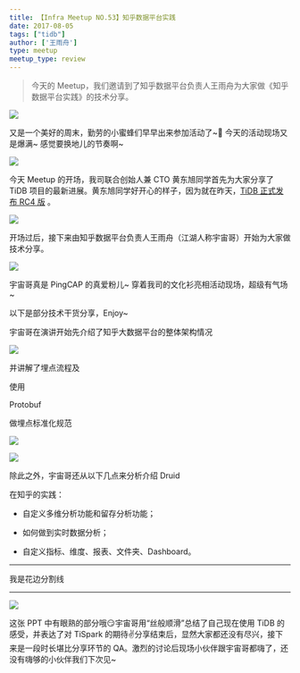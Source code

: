 ```yaml
---
title: 【Infra Meetup NO.53】知乎数据平台实践
date: 2017-08-05
tags: ["tidb"]
author: ['王雨舟']
type: meetup
meetup_type: review
---
```



> 今天的 Meetup，我们邀请到了知乎数据平台负责人王雨舟为大家做《知乎数据平台实践》的技术分享。


![](./media/meetup-ede09c32b94815e73f534bf655426e6a.jpeg)

又是一个美好的周末，勤劳的小蜜蜂们早早出来参加活动了~🙂 今天的活动现场又是爆满~ 感觉要换地儿的节奏啊~

![](./media/meetup-a76875a76dfd7338b2f8fe337130de0b.jpeg)

今天 Meetup 的开场，我司联合创始人兼 CTO 黄东旭同学首先为大家分享了 TiDB 项目的最新进展。黄东旭同学好开心的样子，因为就在昨天，[TiDB 正式发布 RC4 版](http://mp.weixin.qq.com/s?__biz=MzI3NDIxNTQyOQ==&mid=2247485130&idx=1&sn=00d1274012173fe1a4e56aeb309eecd5&chksm=eb1621a0dc61a8b6034bd0faa95d471acbd819063386f3d500310d1d02f22039b3c7ccffac14&scene=21#wechat_redirect) 。

![](./media/meetup-8b5ba1109ba484cc3389cb03454cf93e.jpeg)

开场过后，接下来由知乎数据平台负责人王雨舟（江湖人称宇宙哥）开始为大家做技术分享。

![](./media/meetup-2bd4ccfa181f650c7bf8f5281c1da44e.jpeg)

宇宙哥真是 PingCAP 的真爱粉儿~ 穿着我司的文化衫亮相活动现场，超级有气场~

以下是部分技术干货分享，Enjoy~

宇宙哥在演讲开始先介绍了知乎大数据平台的整体架构情况

![](./media/meetup-efe2325dbc83df01af08e34acc60c1ba.png)

并讲解了埋点流程及

使用

Protobuf

做埋点标准化规范

![](./media/meetup-39d57411d3800d2b727fd467478bad29.png)

![](./media/meetup-ffe260cb9b4e3e2885f847025320a724.png)

除此之外，宇宙哥还从以下几点来分析介绍 Druid

在知乎的实践：

- 自定义多维分析功能和留存分析功能；

- 如何做到实时数据分析；

- 自定义指标、维度、报表、文件夹、Dashboard。

***** 
我是花边分割线 
**** 

![](./media/meetup-fd3420a1cc5288eb54d573bdc7ad19dc.jpeg)

这张 PPT 中有眼熟的部分哦😏宇宙哥用“丝般顺滑”总结了自己现在使用 TiDB 的感受，并表达了对 TiSpark 的期待✌️分享结束后，显然大家都还没有尽兴，接下来是一段时长堪比分享环节的 QA。激烈的讨论后现场小伙伴跟宇宙哥都嗨了，还没有嗨够的小伙伴我们下次见~


